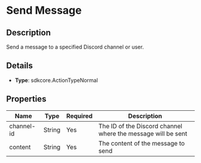 # Send Message

## Description

Send a message to a specified Discord channel or user.

## Details

- **Type**: sdkcore.ActionTypeNormal

## Properties

| Name | Type | Required | Description |
|------|------|----------|-------------|
| channel-id | String | Yes | The ID of the Discord channel where the message will be sent |
| content | String | Yes | The content of the message to send |